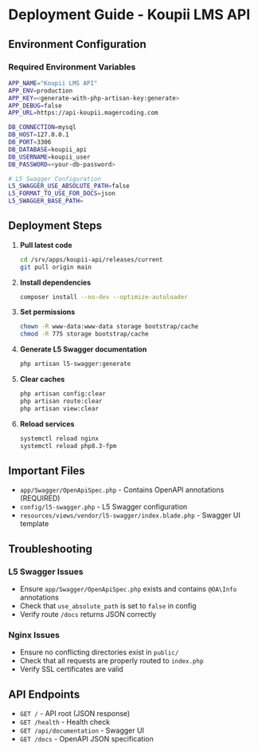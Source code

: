 # Deployment Guide - Koupii LMS API

## Environment Configuration

### Required Environment Variables

```bash
APP_NAME="Koupii LMS API"
APP_ENV=production
APP_KEY=<generate-with-php-artisan-key:generate>
APP_DEBUG=false
APP_URL=https://api-koupii.magercoding.com

DB_CONNECTION=mysql
DB_HOST=127.0.0.1
DB_PORT=3306
DB_DATABASE=koupii_api
DB_USERNAME=koupii_user
DB_PASSWORD=<your-db-password>

# L5 Swagger Configuration
L5_SWAGGER_USE_ABSOLUTE_PATH=false
L5_FORMAT_TO_USE_FOR_DOCS=json
L5_SWAGGER_BASE_PATH=
```

## Deployment Steps

1. **Pull latest code**
   ```bash
   cd /srv/apps/koupii-api/releases/current
   git pull origin main
   ```

2. **Install dependencies**
   ```bash
   composer install --no-dev --optimize-autoloader
   ```

3. **Set permissions**
   ```bash
   chown -R www-data:www-data storage bootstrap/cache
   chmod -R 775 storage bootstrap/cache
   ```

4. **Generate L5 Swagger documentation**
   ```bash
   php artisan l5-swagger:generate
   ```

5. **Clear caches**
   ```bash
   php artisan config:clear
   php artisan route:clear
   php artisan view:clear
   ```

6. **Reload services**
   ```bash
   systemctl reload nginx
   systemctl reload php8.3-fpm
   ```

## Important Files

- `app/Swagger/OpenApiSpec.php` - Contains OpenAPI annotations (REQUIRED)
- `config/l5-swagger.php` - L5 Swagger configuration
- `resources/views/vendor/l5-swagger/index.blade.php` - Swagger UI template

## Troubleshooting

### L5 Swagger Issues
- Ensure `app/Swagger/OpenApiSpec.php` exists and contains `@OA\Info` annotations
- Check that `use_absolute_path` is set to `false` in config
- Verify route `/docs` returns JSON correctly

### Nginx Issues
- Ensure no conflicting directories exist in `public/`
- Check that all requests are properly routed to `index.php`
- Verify SSL certificates are valid

## API Endpoints

- `GET /` - API root (JSON response)
- `GET /health` - Health check
- `GET /api/documentation` - Swagger UI
- `GET /docs` - OpenAPI JSON specification
